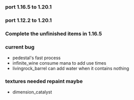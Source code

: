 ### port 1.16.5 to 1.20.1

### port 1.12.2 to 1.20.1

### Complete the unfinished items in 1.16.5

### current bug

- pedestal's fast process
- infinite_wine consume mana to add use times
- livingrock_barrel can add water when it contains nothing

### textures needed repaint maybe

- dimension_catalyst